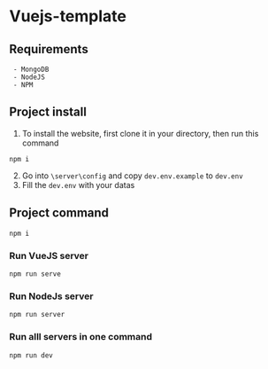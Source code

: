 # Vuejs-template

## Requirements

```
 - MongoDB
 - NodeJS
 - NPM
```

## Project install
1. To install the website, first clone it in your directory, then run this command
```
npm i
```
2. Go into `\server\config` and copy `dev.env.example` to `dev.env`
3. Fill the `dev.env` with your datas

## Project command
```
npm i
```

### Run VueJS server
```
npm run serve
```

### Run NodeJs server
```
npm run server
```

### Run alll servers in one command
```
npm run dev
```